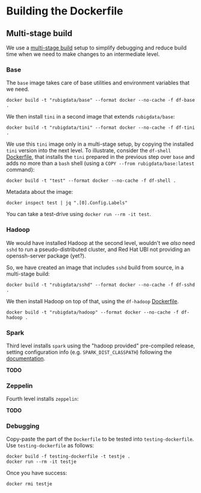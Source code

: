 # Building the Dockerfile

## Multi-stage build

We use a [multi-stage build][msb] setup to simplify debugging and
reduce build time when we need to make changes to an intermediate
level.

### Base

The `base` image takes care of base utilities and environment
variables that we need.

	docker build -t "rubigdata/base" --format docker --no-cache -f df-base .

We then install `tini` in a second image that extends `rubigdata/base`:

	docker build -t "rubigdata/tini" --format docker --no-cache -f df-tini .

We use this `tini` image only in a multi-stage setup, by copying the
installed `tini` version into the next level. To illustrate, consider
the `df-shell` [Dockerfile](df-shell), that installs the `tini`
prepared in the previous step over `base` and adds no more than a
`bash` shell (using a `COPY --from rubigdata/base:latest` command):

    docker build -t "test" --format docker --no-cache -f df-shell .
	
Metadata about the image:

    docker inspect test | jq ".[0].Config.Labels"

You can take a test-drive using `docker run --rm -it test`.

### Hadoop

We would have installed Hadoop at the second level, wouldn't we _also_
need `sshd` to run a pseudo-distributed cluster, and Red Hat UBI not
providing an openssh-server package (yet?).

So, we have created an image that includes `sshd` build from source,
in a multi-stage build:

    docker build -t "rubigdata/sshd" --format docker --no-cache -f df-sshd .

We then install Hadoop on top of that, using the `df-hadoop` [Dockerfile](df-hadoop).

    docker build -t "rubigdata/hadoop" --format docker --no-cache -f df-hadoop .

### Spark

Third level installs `spark` using the "hadoop provided" pre-compiled release,
setting configuration info (e.g. `SPARK_DIST_CLASSPATH`) following the 
[documentation](https://spark.apache.org/docs/latest/hadoop-provided.html).


__TODO__

### Zeppelin

Fourth level installs `zeppelin`:

__TODO__


### Debugging

Copy-paste the part of the `Dockerfile` to be tested into `testing-dockerfile`.
Use `testing-dockerfile` as follows:

    docker build -f testing-dockerfile -t testje .
    docker run --rm -it testje

Once you have success:

    docker rmi testje

[msb]: https://docs.docker.com/develop/develop-images/multistage-build/ "Multistage-build documentation"
